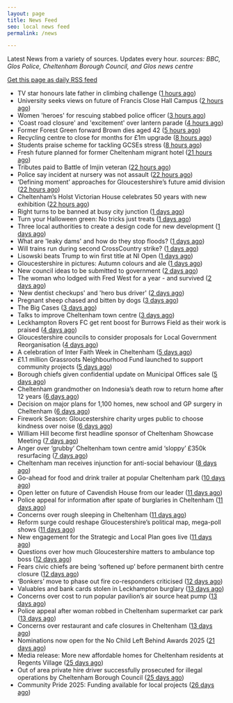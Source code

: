 ```yaml
---
layout: page
title: News Feed
seo: local news feed
permalink: /news

---
```


Latest News from a variety of sources. Updates every hour.
_sources: BBC, Glos Police, Cheltenham Borough Council, and Glos news centre_

[Get this page as daily RSS feed](/daily.rss)

<!-- news_marker starts -->
- TV star honours late father in climbing challenge ([1 hours ago](https://www.bbc.com/news/articles/cglgn9ln5rpo?at_medium=RSS&at_campaign=rss))
- University seeks views on future of Francis Close Hall Campus ([2 hours ago](https://gloucesternewscentre.co.uk/university-seeks-views-on-future-of-francis-close-hall-campus/))
- Women 'heroes' for rescuing stabbed police officer ([3 hours ago](https://www.bbc.com/news/articles/crl2d6yppjjo?at_medium=RSS&at_campaign=rss))
- 'Coast road closure' and 'excitement' over lantern parade ([4 hours ago](https://www.bbc.com/news/articles/cwyp390prydo?at_medium=RSS&at_campaign=rss))
- Former Forest Green forward Brown dies aged 42 ([5 hours ago](https://www.bbc.com/sport/football/articles/crl2z872zz6o?at_medium=RSS&at_campaign=rss))
- Recycling centre to close for months for £1m upgrade ([8 hours ago](https://www.bbc.com/news/articles/c867j14ee19o?at_medium=RSS&at_campaign=rss))
- Students praise scheme for tackling GCSEs stress ([8 hours ago](https://www.bbc.com/news/articles/c62e5611078o?at_medium=RSS&at_campaign=rss))
- Fresh future planned for former Cheltenham migrant hotel ([21 hours ago](https://gloucesternewscentre.co.uk/fresh-future-planned-for-former-cheltenham-migrant-hotel/))
- Tributes paid to Battle of Imjin veteran ([22 hours ago](https://www.bbc.com/news/articles/czr1y07vydmo?at_medium=RSS&at_campaign=rss))
- Police say incident at nursery was not assault ([22 hours ago](https://www.bbc.com/news/articles/c14perz8enko?at_medium=RSS&at_campaign=rss))
- ‘Defining moment’ approaches for Gloucestershire’s future amid division ([22 hours ago](https://gloucesternewscentre.co.uk/defining-moment-approaches-for-gloucestershires-future-amid-division/))
- Cheltenham’s Holst Victorian House celebrates 50 years with new exhibition ([22 hours ago](https://gloucesternewscentre.co.uk/cheltenhams-holst-victorian-house-celebrates-50-years-with-new-exhibition/))
- Right turns to be banned at busy city junction ([1 days ago](https://www.bbc.com/news/articles/c30v71mj06jo?at_medium=RSS&at_campaign=rss))
- Turn your Halloween green: No tricks just treats ([1 days ago](https://www.cheltenham.gov.uk/news/article/3063/turn_your_halloween_green_no_tricks_just_treats))
- Three local authorities to create a design code for new development ([1 days ago](https://www.cheltenham.gov.uk/news/article/3062/three_local_authorities_to_create_a_design_code_for_new_development))
- What are 'leaky dams' and how do they   stop floods? ([1 days ago](https://www.bbc.com/news/articles/cder002gg0xo?at_medium=RSS&at_campaign=rss))
- Will trains run during second CrossCountry strike? ([1 days ago](https://www.bbc.com/news/articles/c2drek2zx17o?at_medium=RSS&at_campaign=rss))
- Lisowski beats Trump to win first title at NI Open ([1 days ago](https://www.bbc.com/sport/snooker/articles/c4gp8rxly5jo?at_medium=RSS&at_campaign=rss))
- Gloucestershire in pictures: Autumn colours and ale ([1 days ago](https://www.bbc.com/news/articles/cyv8q3v2jr5o?at_medium=RSS&at_campaign=rss))
- New council ideas to be submitted to government ([2 days ago](https://www.bbc.com/news/articles/c1d0rydlxz9o?at_medium=RSS&at_campaign=rss))
- The woman who lodged with Fred West for a year - and survived ([2 days ago](https://www.bbc.com/news/articles/c5y4dyjxl1po?at_medium=RSS&at_campaign=rss))
- 'New dentist checkups' and 'hero bus driver' ([2 days ago](https://www.bbc.com/news/articles/cz91nv78j7no?at_medium=RSS&at_campaign=rss))
- Pregnant sheep chased and bitten by dogs ([3 days ago](https://www.bbc.com/news/articles/c30v863814lo?at_medium=RSS&at_campaign=rss))
- The Big Cases ([3 days ago](https://www.bbc.co.uk/iplayer/episode/m002lsdp?at_medium=RSS&at_campaign=rss))
- Talks to improve Cheltenham town centre ([3 days ago](https://gloucesternewscentre.co.uk/talks-to-improve-cheltenham-town-centre/))
- Leckhampton Rovers FC get rent boost for Burrows Field as their work is praised ([4 days ago](https://gloucesternewscentre.co.uk/leckhampton-rovers-fc-get-rent-boost-for-burrows-field-as-their-work-is-praised/))
- Gloucestershire councils to consider proposals for Local Government Reorganisation ([4 days ago](https://gloucesternewscentre.co.uk/gloucestershire-councils-to-consider-proposals-for-local-government-reorganisation/))
- A celebration of Inter Faith Week in Cheltenham ([5 days ago](https://www.cheltenham.gov.uk/news/article/3061/a_celebration_of_inter_faith_week_in_cheltenham))
- £1.1 million Grassroots Neighbourhood Fund launched to support community projects ([5 days ago](https://gloucesternewscentre.co.uk/1-1-million-grassroots-neighbourhood-fund-launched-to-support-community-projects/))
- Borough chiefs given confidential update on Municipal Offices sale ([5 days ago](https://gloucesternewscentre.co.uk/borough-chiefs-given-confidential-update-on-municipal-offices-sale/))
- Cheltenham grandmother on Indonesia’s death row to return home after 12 years ([6 days ago](https://gloucesternewscentre.co.uk/cheltenham-grandmother-on-indonesias-death-row-to-return-home-after-12-years/))
- Decision on major plans for 1,100 homes, new school and GP surgery in Cheltenham ([6 days ago](https://gloucesternewscentre.co.uk/decision-on-major-plans-for-1100-homes-new-school-and-gp-surgery-in-cheltenham/))
- Firework Season: Gloucestershire charity urges public to choose kindness over noise ([6 days ago](https://gloucesternewscentre.co.uk/firework-season-gloucestershire-charity-urges-public-to-choose-kindness-over-noise/))
- William Hill become first headline sponsor of Cheltenham Showcase Meeting ([7 days ago](https://gloucesternewscentre.co.uk/william-hill-become-first-headline-sponsor-of-cheltenham-showcase-meeting/))
- Anger over ‘grubby’ Cheltenham town centre amid ‘sloppy’ £350k resurfacing ([7 days ago](https://gloucesternewscentre.co.uk/anger-over-grubby-cheltenham-town-centre-amid-sloppy-350k-resurfacing/))
- Cheltenham man receives injunction for anti-social behaviour ([8 days ago](https://www.cheltenham.gov.uk/news/article/3060/cheltenham_man_receives_injunction_for_anti-social_behaviour))
- Go-ahead for food and drink trailer at popular Cheltenham park ([10 days ago](https://gloucesternewscentre.co.uk/go-ahead-for-food-and-drink-trailer-at-popular-cheltenham-park/))
- Open letter on future of Cavendish House from our leader ([11 days ago](https://www.cheltenham.gov.uk/news/article/3058/open_letter_on_future_of_cavendish_house_from_our_leader))
- Police appeal for information after spate of burglaries in Cheltenham ([11 days ago](https://gloucesternewscentre.co.uk/police-appeal-for-information-after-spate-of-burglaries-in-cheltenham-2/))
- Concerns over rough sleeping in Cheltenham ([11 days ago](https://gloucesternewscentre.co.uk/concerns-over-rough-sleeping-in-cheltenham/))
- Reform surge could reshape Gloucestershire’s political map, mega-poll shows ([11 days ago](https://gloucesternewscentre.co.uk/reform-surge-could-reshape-gloucestershires-political-map-mega-poll-shows/))
- New engagement for the Strategic and Local Plan goes live ([11 days ago](https://www.cheltenham.gov.uk/news/article/3059/new_engagement_for_the_strategic_and_local_plan_goes_live))
- Questions over how much Gloucestershire matters to ambulance top boss ([12 days ago](https://gloucesternewscentre.co.uk/questions-over-how-much-gloucestershire-matters-to-ambulance-top-boss/))
- Fears civic chiefs are being ‘softened up’ before permanent birth centre closure ([12 days ago](https://gloucesternewscentre.co.uk/fears-civic-chiefs-are-being-softened-up-before-permanent-birth-centre-closure/))
- ‘Bonkers’ move to phase out fire co-responders criticised ([12 days ago](https://gloucesternewscentre.co.uk/bonkers-move-to-phase-out-fire-co-responders-criticised/))
- Valuables and bank cards stolen in Leckhampton burglary ([13 days ago](https://gloucesternewscentre.co.uk/valuables-and-bank-cards-stolen-in-leckhampton-burglary/))
- Concerns over cost to run popular pavilion’s air source heat pump ([13 days ago](https://gloucesternewscentre.co.uk/concerns-over-cost-to-run-popular-pavilions-air-source-heat-pump/))
- Police appeal after woman robbed in Cheltenham supermarket car park ([13 days ago](https://gloucesternewscentre.co.uk/police-appeal-after-woman-robbed-in-cheltenham-supermarket-car-park/))
- Concerns over restaurant and cafe closures in Cheltenham ([13 days ago](https://gloucesternewscentre.co.uk/concerns-over-restaurant-and-cafe-closures-in-cheltenham/))
- Nominations now open for the No Child Left Behind Awards 2025 ([21 days ago](https://www.cheltenham.gov.uk/news/article/3057/nominations_now_open_for_the_no_child_left_behind_awards_2025))
- Media release: More new affordable homes for Cheltenham residents at Regents Village ([25 days ago](https://www.cheltenham.gov.uk/news/article/3055/media_release_more_new_affordable_homes_for_cheltenham_residents_at_regents_village))
- Out of area private hire driver successfully prosecuted for illegal operations by Cheltenham Borough Council ([25 days ago](https://www.cheltenham.gov.uk/news/article/3054/out_of_area_private_hire_driver_successfully_prosecuted_for_illegal_operations_by_cheltenham_borough_council))
- Community Pride 2025: Funding available for local projects ([26 days ago](https://www.cheltenham.gov.uk/news/article/3053/community_pride_2025_funding_available_for_local_projects))

<!-- news_marker ends -->
